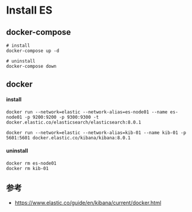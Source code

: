 # Install ES



## docker-compose

```
# install
docker-compose up -d

# uninstall
docker-compose down
```

## docker
#### install
```
docker run --network=elastic --network-alias=es-node01 --name es-node01 -p 9200:9200 -p 9300:9300 -t docker.elastic.co/elasticsearch/elasticsearch:8.0.1

docker run --network=elastic --network-alias=kib-01 --name kib-01 -p 5601:5601 docker.elastic.co/kibana/kibana:8.0.1
```

#### uninstall
```
docker rm es-node01
docker rm kib-01
```

## 参考
- https://www.elastic.co/guide/en/kibana/current/docker.html
